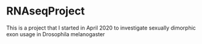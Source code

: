 # RNAseqProject
This is a project that I started in April 2020 to investigate sexually dimorphic exon usage in Drosophila melanogaster 
